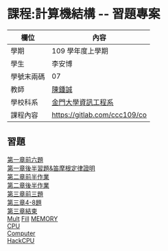 # 課程:計算機結構 -- 習題專案

欄位 | 內容
-----|--------
學期 | 109 學年度上學期
學生 |  李安博
學號末兩碼 | 07
教師 | [陳鍾誠](https://www.nqu.edu.tw/educsie/index.php?act=blog&code=list&ids=4)
學校科系 | [金門大學資訊工程系](https://www.nqu.edu.tw/educsie/index.php)
課程內容 | https://gitlab.com/ccc109/co
 
習題
---
[第一章前六題](https://github.com/jifkavnb0205/co109a/tree/master/hw)  
[第一章後半習題&笛摩根定律證明](https://github.com/jifkavnb0205/co109a/blob/master/hw/hw2.md)  
[第二章前半作業](https://github.com/jifkavnb0205/co109a/blob/master/hw/hw3.md)  
[第二章後半作業](https://github.com/jifkavnb0205/co109a/blob/master/hw/hw4.md)  
[第三章前三題](https://github.com/jifkavnb0205/co109a/blob/master/hw/hw5.md)  
[第三章4-8題](https://github.com/jifkavnb0205/co109a/blob/master/hw/hw6.md)  
[第三章結束](https://github.com/jifkavnb0205/co109a/blob/master/hw/hw7.md)  
[Mult](https://github.com/jifkavnb0205/co109a/blob/master/hw/hw8.md)
[Fill]()
[MEMORY](https://github.com/jifkavnb0205/co109a/blob/master/hw/hw10.md)  
[CPU](https://github.com/jifkavnb0205/co109a/blob/master/hw/hw11.md)  
[Computer](https://github.com/jifkavnb0205/co109a/blob/master/hw/hw12.md)  
[HackCPU](https://github.com/jifkavnb0205/co109a/blob/master/hw/%E7%AC%AC%E5%85%AD%E7%AB%A0%E8%A3%9C%E5%85%85.md)
